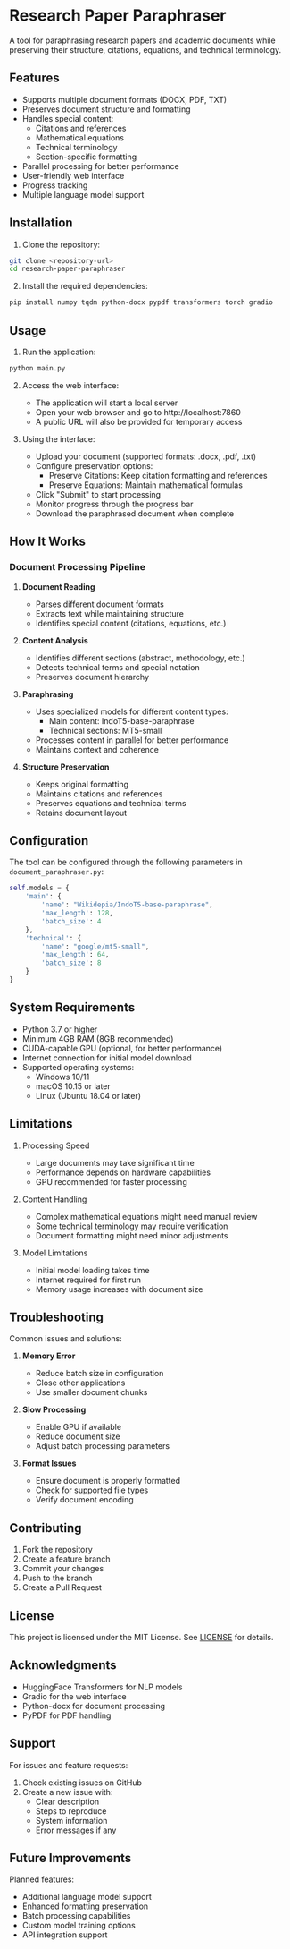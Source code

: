 # Research Paper Paraphraser

A tool for paraphrasing research papers and academic documents while preserving their structure, citations, equations, and technical terminology.

## Features

- Supports multiple document formats (DOCX, PDF, TXT)
- Preserves document structure and formatting
- Handles special content:
  - Citations and references
  - Mathematical equations
  - Technical terminology
  - Section-specific formatting
- Parallel processing for better performance
- User-friendly web interface
- Progress tracking
- Multiple language model support

## Installation

1. Clone the repository:

```bash
git clone <repository-url>
cd research-paper-paraphraser
```

2. Install the required dependencies:

```bash
pip install numpy tqdm python-docx pypdf transformers torch gradio
```

## Usage

1. Run the application:

```bash
python main.py
```

2. Access the web interface:
   - The application will start a local server
   - Open your web browser and go to http://localhost:7860
   - A public URL will also be provided for temporary access

3. Using the interface:
   - Upload your document (supported formats: .docx, .pdf, .txt)
   - Configure preservation options:
     - Preserve Citations: Keep citation formatting and references
     - Preserve Equations: Maintain mathematical formulas
   - Click "Submit" to start processing
   - Monitor progress through the progress bar
   - Download the paraphrased document when complete

## How It Works

### Document Processing Pipeline

1. **Document Reading**
   - Parses different document formats
   - Extracts text while maintaining structure
   - Identifies special content (citations, equations, etc.)

2. **Content Analysis**
   - Identifies different sections (abstract, methodology, etc.)
   - Detects technical terms and special notation
   - Preserves document hierarchy

3. **Paraphrasing**
   - Uses specialized models for different content types:
     - Main content: IndoT5-base-paraphrase
     - Technical sections: MT5-small
   - Processes content in parallel for better performance
   - Maintains context and coherence

4. **Structure Preservation**
   - Keeps original formatting
   - Maintains citations and references
   - Preserves equations and technical terms
   - Retains document layout

## Configuration

The tool can be configured through the following parameters in `document_paraphraser.py`:

```python
self.models = {
    'main': {
        'name': "Wikidepia/IndoT5-base-paraphrase",
        'max_length': 128,
        'batch_size': 4
    },
    'technical': {
        'name': "google/mt5-small",
        'max_length': 64,
        'batch_size': 8
    }
}
```

## System Requirements

- Python 3.7 or higher
- Minimum 4GB RAM (8GB recommended)
- CUDA-capable GPU (optional, for better performance)
- Internet connection for initial model download
- Supported operating systems:
  - Windows 10/11
  - macOS 10.15 or later
  - Linux (Ubuntu 18.04 or later)

## Limitations

1. Processing Speed
   - Large documents may take significant time
   - Performance depends on hardware capabilities
   - GPU recommended for faster processing

2. Content Handling
   - Complex mathematical equations might need manual review
   - Some technical terminology may require verification
   - Document formatting might need minor adjustments

3. Model Limitations
   - Initial model loading takes time
   - Internet required for first run
   - Memory usage increases with document size

## Troubleshooting

Common issues and solutions:

1. **Memory Error**
   - Reduce batch size in configuration
   - Close other applications
   - Use smaller document chunks

2. **Slow Processing**
   - Enable GPU if available
   - Reduce document size
   - Adjust batch processing parameters

3. **Format Issues**
   - Ensure document is properly formatted
   - Check for supported file types
   - Verify document encoding

## Contributing

1. Fork the repository
2. Create a feature branch
3. Commit your changes
4. Push to the branch
5. Create a Pull Request

## License

This project is licensed under the MIT License. See [LICENSE](LICENSE) for details.

## Acknowledgments

- HuggingFace Transformers for NLP models
- Gradio for the web interface
- Python-docx for document processing
- PyPDF for PDF handling

## Support

For issues and feature requests:
1. Check existing issues on GitHub
2. Create a new issue with:
   - Clear description
   - Steps to reproduce
   - System information
   - Error messages if any

## Future Improvements

Planned features:
- Additional language model support
- Enhanced formatting preservation
- Batch processing capabilities
- Custom model training options
- API integration support
```